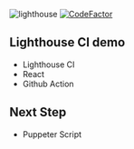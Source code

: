 ![lighthouse](https://github.com/shujer/lh-ci-demo/actions/workflows/lighthouseci.yml/badge.svg) [![CodeFactor](https://www.codefactor.io/repository/github/shujer/lh-ci-demo/badge)](https://www.codefactor.io/repository/github/shujer/lh-ci-demo) 
## Lighthouse CI demo

- Lighthouse CI
- React
- Github Action

## Next Step

- Puppeter Script
